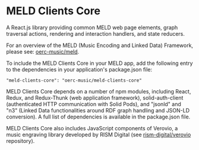 MELD Clients Core
=================
A React.js library providing common MELD web page elements, graph traversal actions, rendering and interaction handlers, and state reducers. 

For an overview of the MELD (Music Encoding and Linked Data) Framework, please see: [oerc-music/meld](http://github.com/oerc-music/meld). 

To include the MELD Clients Core in your MELD app, add the following entry to the dependencies in your application's package.json file:

```
"meld-clients-core": "oerc-music/meld-clients-core"
```

MELD Clients Core depends on a number of npm modules, including React, Redux, and Redux-Thunk (web application framework), solid-auth-client (authenticated HTTP communication with Solid Pods), and "jsonld" and "n3" (Linked Data functionalities around RDF graph handling and JSON-LD conversion). A full list of dependencies is available in the package.json file.

MELD Clients Core also includes JavaScript components of Verovio, a music engraving library developed by RISM Digital (see [rism-digital/verovio](http://github.com/rism-digital/verovio) repository).
